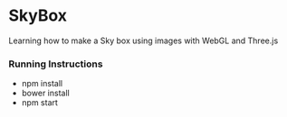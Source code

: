 # SkyBox

Learning how to make a Sky box using images with WebGL and Three.js

### Running Instructions 
* npm install
* bower install
* npm start
